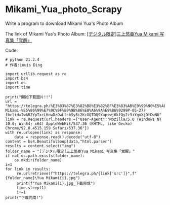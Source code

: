 # Mikami_Yua_photo_Scrapy
Write a program  to download Mikami Yua's Photo Album

The link of Mikami Yua's Photo Album:
[[デジタル限定]三上悠亜Yua Mikami 写真集「覚醒」](https://telegra.ph/%E3%83%87%E3%82%B8%E3%82%BF%E3%83%AB%E9%99%90%E5%AE%9A%E4%B8%89%E4%B8%8A%E6%82%A0%E4%BA%9CYua-Mikami-%E5%86%99%E7%9C%9F%E9%9B%86%E8%A6%9A%E9%86%9299P-05-27?fbclid=IwAR2YpTxcLHnwDzOwLlcbSy8i2KcOQTDQ9Yapswj6kfQy2z3iYquXjDtDwNU)

Code:
```python=
# python 21.2.4
# 作者:Louis Ding

import urllib.request as re
import bs4
import os
import time

print("開始下載圖片!!")
url = "https://telegra.ph/%E3%83%87%E3%82%B8%E3%82%BF%E3%83%AB%E9%99%90%E5%AE%9A%E4%B8%89%E4%B8%8A%E6%82%A0%E4%BA%9CYua-Mikami-%E5%86%99%E7%9C%9F%E9%9B%86%E8%A6%9A%E9%86%9299P-05-27?fbclid=IwAR2YpTxcLHnwDzOwLlcbSy8i2KcOQTDQ9Yapswj6kfQy2z3iYquXjDtDwNU"
link = re.Request(url,headers ={"User-Agent":"Mozilla/5.0 (Windows NT 10.0; Win64; x64) AppleWebKit/537.36 (KHTML, like Gecko) Chrome/92.0.4515.159 Safari/537.36"})
with re.urlopen(link) as response:
    data = response.read().decode("utf-8")
content = bs4.BeautifulSoup(data,"html.parser")
results = content.select("img")
folder_name = "[デジタル限定]三上悠亜Yua Mikami 写真集「覚醒」"
if not os.path.exists(folder_name):
    os.mkdir(folder_name)
i=1
for link in results:
     re.urlretrieve(f"https://telegra.ph/{link['src']}",f"{folder_name}\Yua Mikami{i}.jpg")
     print(f"Yua Mikami{i}.jpg_下載完成")
     time.sleep(1)
     i+=1
print("下載完成!")
```
